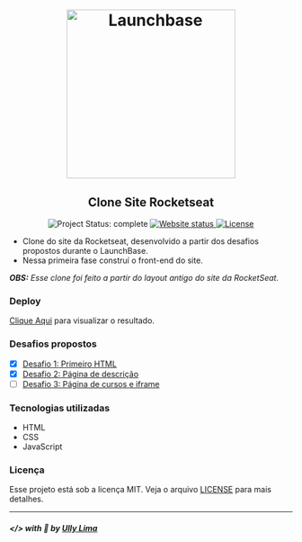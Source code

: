 <h1 align="center">
    <img alt="Launchbase" src="https://storage.googleapis.com/golden-wind/bootcamp-launchbase/logo.png" width="300px" />
</h1>

<h2 align="center">
    Clone Site Rocketseat
</h2>

<p align="center">
    
  <img alt="Project Status: complete" src="https://img.shields.io/badge/project%20status-in progress-blue">

  <a href="https://ullyolima.github.io/clone-site-rocketseat/" >
    <img alt="Website status" src="https://img.shields.io/website?url=https%3A%2F%2Fullyolima.github.io%2Fclone-site-rocketseat%2F">
  </a>
  
  <a href="./LICENSE" >
    <img alt="License" src="https://img.shields.io/github/license/ullyolima/clone-site-rocketseat">
  </a>

</p>

- Clone do site da Rocketseat, desenvolvido a partir dos desafios propostos durante o LaunchBase.
- Nessa primeira fase construí o front-end do site.

<i><b>OBS:</b> Esse clone foi feito a partir do layout antigo do site da RocketSeat.</i>

### Deploy
[Clique Aqui](https://ullyolima.github.io/clone-site-rocketseat/) para visualizar o resultado.

### Desafios propostos

- [x] [Desafio 1: Primeiro HTML](https://github.com/Rocketseat/bootcamp-launchbase-desafios-02/blob/master/desafios/02-1-primeiro-html.md)
- [x] [Desafio 2: Página de descrição](https://github.com/Rocketseat/bootcamp-launchbase-desafios-02/blob/master/desafios/02-2-pagina-descricao.md)
- [ ] [Desafio 3: Página de cursos e iframe](https://github.com/Rocketseat/bootcamp-launchbase-desafios-02/blob/master/desafios/02-3-pagina-cursos-e-iframe.md)

### Tecnologias utilizadas

- HTML
- CSS
- JavaScript

### Licença

Esse projeto está sob a licença MIT. Veja o arquivo [LICENSE](./LICENSE) para mais detalhes.

---

##### </> with :black_heart: by [Ully Lima](https://github.com/ullyolima)
